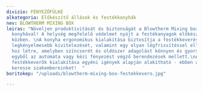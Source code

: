 ```yaml
---
divizio: FÉNYEZŐFÜLKE
alkategoria: Előkészítő állások és festékkonyhák
nev: BLOWTHERM MIXING BOX
leiras: "Növeljen produktivitását és biztonságát a Blowtherm Mixing box festék előkészítő
  konyhával! A helység megfelelő védelmet nyújt a festékanyagok előkészítésének folyamata
  közben. \nA konyha ergonomikus kialakítása biztosítja a festékkeverés és pisztolytisztítás
  legkényelmesebb kivitelezését, valamint egy olyan légfrissítéssel ellátott teret
  hoz létre, amelyben színcserét és oldószer adagolást könnyen és gyorsan végezhetünk
  egyből az automata vagy kézi fényezést végző berendezések mellett.\nA konyhák és
  festékkeverők kialakítása egyéni igények alapján alakítható - ebben a témában bátran
  keresse szakembereinket!  "
boritokep: "/uploads/blowtherm-mixing-box-festekkevero.jpg"

---
```

